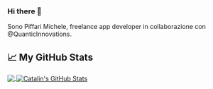 ### Hi there 👋

Sono Piffari Michele, freelance app developer in collaborazione con @QuanticInnovations.

## &#x1f4c8; My GitHub Stats

<a href="https://github.com/Piffo/Piffo">
  <img align="center" src="https://github-readme-stats.vercel.app/api/top-langs/?username=Piffo&hide=java,html&title_color=ffffff&text_color=c9cacc&icon_color=2bbc8a&bg_color=1d1f21" />
</a>

<a href="https://github.com/Piffo/Piffo">
  <img align="center" src="https://github-readme-stats.vercel.app/api?username=Piffo&show_icons=true&line_height=27&count_private=true&title_color=ffffff&text_color=c9cacc&icon_color=2bbc8a&bg_color=1d1f21" alt="Catalin's GitHub Stats" />
</a>

<!--
**Piffo/Piffo** is a ✨ _special_ ✨ repository because its `README.md` (this file) appears on your GitHub profile.

Here are some ideas to get you started:

- 🔭 I’m currently working on ...
- 🌱 I’m currently learning ...
- 👯 I’m looking to collaborate on ...
- 🤔 I’m looking for help with ...
- 💬 Ask me about ...
- 📫 How to reach me: ...
- 😄 Pronouns: ...
- ⚡ Fun fact: ...
-->
